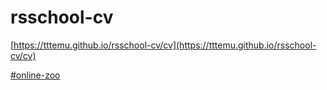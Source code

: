 # rsschool-cv

[https://tttemu.github.io/rsschool-cv/cv](https://tttemu.github.io/rsschool-cv/cv)

[#online-zoo](https://tttemu.github.io/rsschool-cv/index)

